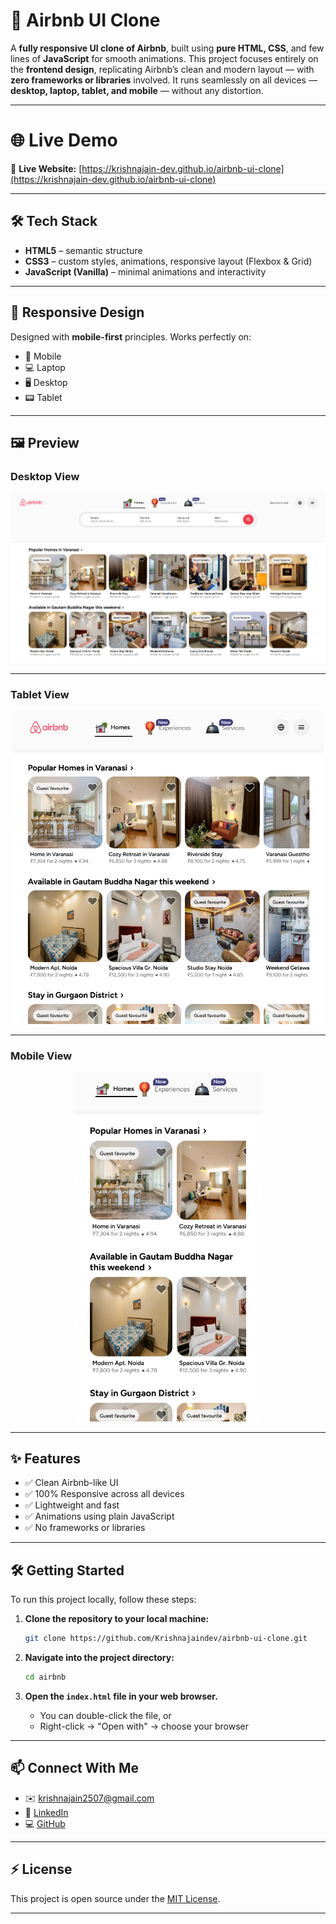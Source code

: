 # 🏡 Airbnb UI Clone

A **fully responsive UI clone of Airbnb**, built using **pure HTML, CSS**, and few lines of **JavaScript** for smooth animations. This project focuses entirely on the **frontend design**, replicating Airbnb’s clean and modern layout — with **zero frameworks or libraries** involved. It runs seamlessly on all devices — **desktop, laptop, tablet, and mobile** — without any distortion.


---

# 🌐 Live Demo

🔗 **Live Website:** [https://krishnajain-dev.github.io/airbnb-ui-clone](https://krishnajain-dev.github.io/airbnb-ui-clone)
  

---

## 🛠️ Tech Stack

- **HTML5** – semantic structure  
- **CSS3** – custom styles, animations, responsive layout (Flexbox & Grid)  
- **JavaScript (Vanilla)** – minimal animations and interactivity  

---

## 📱 Responsive Design

Designed with **mobile-first** principles. Works perfectly on:

- 📱 Mobile  
- 💻 Laptop  
- 🖥️ Desktop  
- 📟 Tablet  

---

## 🖼 Preview

### Desktop View

<p align="center">
  <img src="./assets/screenshots/desktop.png" alt="Desktop View" width="700" />
</p>

---

### Tablet View

<p align="center">
  <img src="./assets/screenshots/tablet.png" alt="Desktop View" width="500" />
</p>

---

### Mobile View

<p align="center">
  <img src="./assets/screenshots/mobile.png" alt="Mobile View" width="300" />
</p>


---

## ✨ Features

- ✅ Clean Airbnb-like UI
- ✅ 100% Responsive across all devices
- ✅ Lightweight and fast
- ✅ Animations using plain JavaScript
- ✅ No frameworks or libraries

---

## 🛠️ Getting Started

To run this project locally, follow these steps:

1. **Clone the repository to your local machine:**
   ```bash
   git clone https://github.com/Krishnajaindev/airbnb-ui-clone.git
    ```

2. **Navigate into the project directory:**

   ```bash
   cd airbnb
   ```

3. **Open the `index.html` file in your web browser.**

   * You can double-click the file, or
   * Right-click → "Open with" → choose your browser

---

## 📫 Connect With Me

* ✉️ [krishnajain2507@gmail.com](mailto:krishnajain.dev@gmail.com)
* 🔗 [LinkedIn](https://www.linkedin.com/in/krishnajaindev/)
* 💻 [GitHub](https://github.com/krishnajaindev)

---

## ⚡ License

This project is open source under the [MIT License](LICENSE).

---